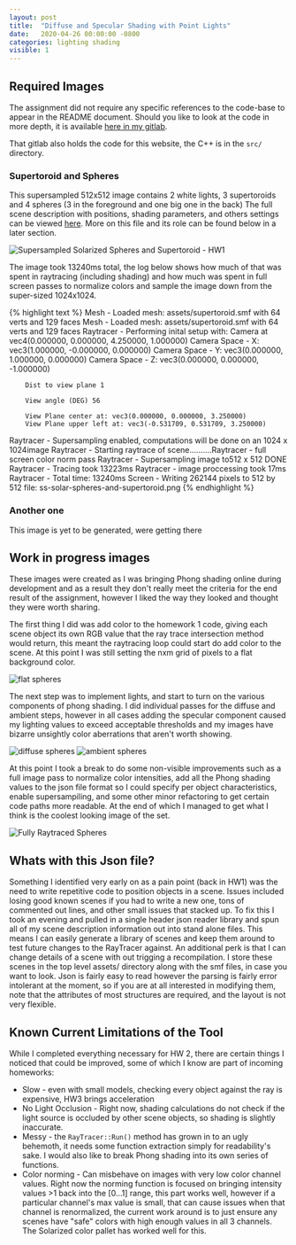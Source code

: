 ```yaml
---
layout: post
title:  "Diffuse and Specular Shading with Point Lights"
date:   2020-04-26 00:00:00 -0800
categories: lighting shading
visible: 1
---
```


## Required Images

The assignment did not require any specific references to the code-base to appear in the README document. Should you like to look at the code in more depth, it is available [here in my gitlab](https://gitlab.com/TaylorEllington/cs636-advanced-rendering-techniques).

That gitlab also holds the code for this website, the C++ is in the `src/` directory.

### Supertoroid and Spheres
This supersampled 512x512 image contains 2 white lights, 3 supertoroids and 4 spheres (3 in the foreground and one big one in the back) The full scene description with positions, shading parameters, and others settings can be viewed [here](https://gitlab.com/TaylorEllington/cs636-advanced-rendering-techniques/assets/solarized-sphere-and-supertoroid-scene.json). More on this file and its role can be found below in a later section. 

![Supersampled Solarized Spheres and Supertoroid - HW1](/cs636-advanced-rendering-techniques/images/HW_2/ss-solar-spheres-and-supertoroid.png)  

The image took 13240ms total, the log below shows how much of that was spent in raytracing (including shading) and how much was spent in full screen passes to normalize colors and sample the image down from the super-sized 1024x1024.

{% highlight text %}
Mesh - Loaded mesh: assets/supertoroid.smf with 64 verts and 129 faces
Mesh - Loaded mesh: assets/supertoroid.smf with 64 verts and 129 faces
Raytracer - Performing inital setup with:
        Camera at vec4(0.000000, 0.000000, 4.250000, 1.000000)
        Camera Space - X: vec3(1.000000, -0.000000, 0.000000)
        Camera Space - Y: vec3(0.000000, 1.000000, 0.000000)
        Camera Space - Z: vec3(0.000000, 0.000000, -1.000000)

        Dist to view plane 1

        View angle (DEG) 56

        View Plane center at: vec3(0.000000, 0.000000, 3.250000)
        View Plane upper left at: vec3(-0.531709, 0.531709, 3.250000)

Raytracer - Supersampling enabled, computations will be done on an 1024 x 1024image
Raytracer - Starting raytrace of scene..........Raytracer - full screen color norm pass
Raytracer - Supersampling image to512 x 512
DONE
Raytracer - Tracing took           13223ms
Raytracer - image proccessing took 17ms
Raytracer - Total time: 13240ms
Screen - Writing 262144 pixels to 512 by 512 file: ss-solar-spheres-and-supertoroid.png
{% endhighlight %}

### Another one


This image is yet to be generated, were getting there

## Work in progress images

These images were created as I was bringing Phong shading online during development and as a result they don't really meet the criteria for the end result of the assignment, however I liked the way they looked and thought they were worth sharing. 

The first thing I did was add color to the homework 1 code, giving each scene object its own RGB value that the ray trace intersection method would return, this meant the raytracing loop could start do add color to the scene. At this point I was still setting the nxm grid of pixels to a flat background color. 

![flat spheres](/cs636-advanced-rendering-techniques/images/HW_2/solarized_spheres.png)


The next step was to implement lights, and start to turn on the various components of phong shading. I did individual passes for the diffuse and ambient steps, however in all cases adding the specular component caused my lighting values to exceed acceptable thresholds and my images have bizarre unsightly color aberrations that aren't worth showing. 

![diffuse spheres](/cs636-advanced-rendering-techniques/images/HW_2/diffuse_spheres.png)
![ambient spheres](/cs636-advanced-rendering-techniques/images/HW_2/ambient_spheres.png)

At this point I took a break to do some non-visible improvements such as a full image pass to normalize color intensities, add all the Phong shading values to the json file format so I could specify per object characteristics, enable supersampiling,  and some other minor refactoring to get certain code paths more readable. At the end of which I managed to get what I think is the coolest looking image of the set.

![Fully Raytraced Spheres](/cs636-advanced-rendering-techniques/images/HW_2/ss-five-spheres.png)

## Whats with this Json file?

Something I identified very early on as a pain point (back in HW1) was the need to write repetitive code to position objects in a scene. Issues included losing good known scenes if you had to write a new one, tons of commented out lines, and other small issues that stacked up. To fix this I took an evening and pulled in a single header json reader library and spun all of my scene description information out into stand alone files. This means I can easily generate a library of scenes and keep them around to test future changes to the RayTracer against. An additional perk is that I can change details of a scene with out trigging a recompilation.  I store these scenes in the top level assets/ directory along with the smf files, in case you want to look. Json is fairly easy to read however the parsing is fairly error intolerant at the moment, so if you are at all interested in modifying them, note that the attributes of most structures are required, and the layout is not very flexible.

## Known Current Limitations of the Tool

While I completed everything necessary for HW 2, there are certain things I noticed that could be improved, some of which I know are part of incoming homeworks:  
*  Slow - even with small models, checking every object against the ray is expensive, HW3 brings acceleration
*  No Light Occlusion - Right now, shading calculations do not check if the light source is occluded by other scene objects, so shading is slightly inaccurate. 
*  Messy - the `RayTracer::Run()` method has grown in to an ugly behemoth, it needs some function extraction simply for readability's sake. I would also like to break Phong shading into its own series of functions. 
* Color norming - Can misbehave on images with very low color channel values. Right now the norming function is focused on bringing intensity values >1 back into the [0...1] range, this part works well, however if a particular channel's max value is small, that can cause issues when that channel is renormalized, the current work around is to just ensure any scenes have "safe" colors with high enough values in all 3 channels. The Solarized color pallet has worked well for this. 